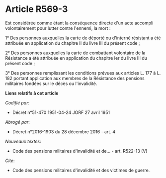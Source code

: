 # Article R569-3

Est considérée comme étant la conséquence directe d'un acte accompli volontairement pour lutter contre l'ennemi, la mort :

1° Des personnes auxquelles la carte de déporté ou d'interné résistant a été attribuée en application du chapitre II du livre
III du présent code ;

2° Des personnes auxquelles la carte de combattant volontaire de la Résistance a été attribuée en application du chapitre Ier
du livre III du présent code ;

3° Des personnes remplissant les conditions prévues aux articles L. 177 à L. 182 portant application aux membres de la
Résistance des pensions militaires fondées sur le décès ou l'invalidité.

**Liens relatifs à cet article**

_Codifié par_:

  - Décret n°51-470 1951-04-24 JORF 27 avril 1951

_Abrogé par_:

  - Décret n°2016-1903 du 28 décembre 2016 - art. 4

_Nouveaux textes_:

  - Code des pensions militaires d'invalidité et de... - art. R522-13 (V)

_Cite_:

  - Code des pensions militaires d'invalidité et des victimes de guerre.
